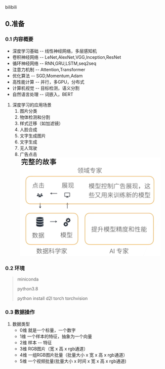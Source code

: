 bilibili

## 0.准备
### 0.1 内容概要 
- 深度学习基础 -- 线性神经网络，多层感知机
- 卷积神经网络 -- LeNet,AlexNet,VGG,Inception,ResNet
- 循环神经网络 -- RNN,GRU,LSTM,seq2seq
- 注意力机制 -- Attention,Transformer
- 优化算法 -- SGD,Momentum,Adam
- 高性能计算 -- 并行，多GPU，分布式
- 计算机视觉 -- 目标检测，语义分割
- 自然语言处理 -- 词嵌入，BERT

1. 深度学习的应用场景
    1. 图片分类
    2. 物体检测和分割
    3. 样式迁移（如加滤镜）
    4. 人脸合成
    5. 文字生成图片
    6. 文字生成
    7. 无人驾驶
    8. 广告点击
    ![广告点击](./static/广告点击案例故事.png)

### 0.2 环境
> miniconda
> 
> python3.8
> 
> python install d2l torch torchvision
> 

### 0.3 数据操作
1. 数据类型
   - 0维 就是一个标量，一个数字
   - 1维 一个样本的特征，抽象为一个向量
   - 2维 样本 -- 特征
   - 3维 RGB图片（宽 x 高 x rgb通道）
   - 4维 一组RGB图片批量（批量大小 x 宽 x 高 x rgb通道）
   - 5维 一个视频批量(批量大小 x 时间 x 宽 x 高 x rgb通道)